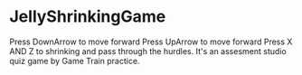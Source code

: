 # JellyShrinkingGame
Press DownArrow to move forward
Press UpArrow to move forward 
Press X AND Z to shrinking and pass through the hurdles.
It's an assesment studio quiz game by Game Train practice.
